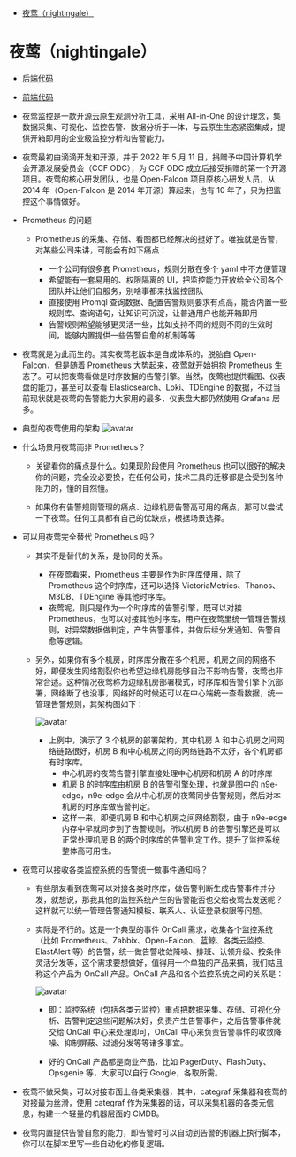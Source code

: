 
<!-- mtoc-start -->

* [夜莺（nightingale）](#夜莺nightingale)

<!-- mtoc-end -->

# 夜莺（nightingale）

- [后端代码](https://github.com/ccfos/nightingale)
- [前端代码](https://github.com/n9e/fe)

- 夜莺监控是一款开源云原生观测分析工具，采用 All-in-One 的设计理念，集数据采集、可视化、监控告警、数据分析于一体，与云原生生态紧密集成，提供开箱即用的企业级监控分析和告警能力。

- 夜莺最初由滴滴开发和开源，并于 2022 年 5 月 11 日，捐赠予中国计算机学会开源发展委员会（CCF ODC），为 CCF ODC 成立后接受捐赠的第一个开源项目。夜莺的核心研发团队，也是 Open-Falcon 项目原核心研发人员，从 2014 年（Open-Falcon 是 2014 年开源）算起来，也有 10 年了，只为把监控这个事情做好。

- Prometheus 的问题

    - Prometheus 的采集、存储、看图都已经解决的挺好了。唯独就是告警，对某些公司来讲，可能会有如下痛点：

        - 一个公司有很多套 Prometheus，规则分散在多个 yaml 中不方便管理
        - 希望能有一套易用的、权限隔离的 UI，把监控能力开放给全公司各个团队并让他们自服务，别啥事都来找监控团队
        - 直接使用 Promql 查询数据、配置告警规则要求有点高，能否内置一些规则库、查询语句，让知识可沉淀，让普通用户也能开箱即用
        - 告警规则希望能够更灵活一些，比如支持不同的规则不同的生效时间，能够内置提供一些告警自愈的机制等等

- 夜莺就是为此而生的。其实夜莺老版本是自成体系的，脱胎自 Open-Falcon，但是随着 Prometheus 大势起来，夜莺就开始拥抱 Prometheus 生态了。可以把夜莺看做是时序数据的告警引擎。当然，夜莺也提供看图、仪表盘的能力，甚至可以查看 Elasticsearch、Loki、TDEngine 的数据，不过当前现状就是夜莺的告警能力大家用的最多，仪表盘大都仍然使用 Grafana 居多。

- 典型的夜莺使用的架构
    ![avatar](./Pictures/nightingale/典型的夜莺使用的架构.avif)

- 什么场景用夜莺而非 Prometheus？

    - 关键看你的痛点是什么。如果现阶段使用 Prometheus 也可以很好的解决你的问题，完全没必要换，在任何公司，技术工具的迁移都是会受到各种阻力的，懂的自然懂。

    - 如果你有告警规则管理的痛点、边缘机房告警高可用的痛点，那可以尝试一下夜莺。任何工具都有自己的优缺点，根据场景选择。

- 可以用夜莺完全替代 Prometheus 吗？

    - 其实不是替代的关系，是协同的关系。
        - 在夜莺看来，Prometheus 主要是作为时序库使用，除了 Prometheus 这个时序库，还可以选择 VictoriaMetrics、Thanos、M3DB、TDEngine 等其他时序库。
        - 夜莺呢，则只是作为一个时序库的告警引擎，既可以对接 Prometheus，也可以对接其他时序库，用户在夜莺里统一管理告警规则，对异常数据做判定，产生告警事件，并做后续分发通知、告警自愈等逻辑。

    - 另外，如果你有多个机房，时序库分散在多个机房，机房之间的网络不好，即便发生网络割裂你也希望边缘机房能够自治不影响告警，夜莺也非常合适。这种情况夜莺称为边缘机房部署模式，时序库和告警引擎下沉部署，网络断了也没事，网络好的时候还可以在中心端统一查看数据，统一管理告警规则，其架构图如下：

        ![avatar](./Pictures/nightingale/部署架构.avif)

        - 上例中，演示了 3 个机房的部署架构，其中机房 A 和中心机房之间网络链路很好，机房 B 和中心机房之间的网络链路不太好，各个机房都有时序库。
            - 中心机房的夜莺告警引擎直接处理中心机房和机房 A 的时序库
            - 机房 B 的时序库由机房 B 的告警引擎处理，也就是图中的 n9e-edge，n9e-edge 会从中心机房的夜莺同步告警规则，然后对本机房的时序库做告警判定。
            - 这样一来，即便机房 B 和中心机房之间网络割裂，由于 n9e-edge 内存中早就同步到了告警规则，所以机房 B 的告警引擎还是可以正常处理机房 B 的两个时序库的告警判定工作。提升了监控系统整体高可用性。

- 夜莺可以接收各类监控系统的告警统一做事件通知吗？

    - 有些朋友看到夜莺可以对接各类时序库，做告警判断生成告警事件并分发，就想说，那我其他的监控系统产生的告警能否也交给夜莺去发送呢？这样就可以统一管理告警通知模板、联系人、认证登录权限等问题。

    - 实际是不行的。这是一个典型的事件 OnCall 需求，收集各个监控系统（比如 Prometheus、Zabbix、Open-Falcon、蓝鲸、各类云监控、ElastAlert 等）的告警，统一做告警收敛降噪、排班、认领升级、按条件灵活分发等，这个需求要想做好，值得用一个单独的产品来搞，我们姑且称这个产品为 OnCall 产品。OnCall 产品和各个监控系统之间的关系是：

        ![avatar](./Pictures/nightingale/OnCall产品和各个监控系统之间的关系.avif)

        - 即：监控系统（包括各类云监控）重点把数据采集、存储、可视化分析、告警判定这些问题解决好，负责产生告警事件，之后告警事件就交给 OnCall 中心来处理即可，OnCall 中心来负责告警事件的收敛降噪、抑制屏蔽、过滤分发等等诸多事宜。

        - 好的 OnCall 产品都是商业产品，比如 PagerDuty、FlashDuty、Opsgenie 等，大家可以自行 Google，各取所需。

- 夜莺不做采集，可以对接市面上各类采集器，其中，categraf 采集器和夜莺的对接最为丝滑，使用 categraf 作为采集器的话，可以采集机器的各类元信息，构建一个轻量的机器层面的 CMDB。

- 夜莺内置提供告警自愈的能力，即告警时可以自动到告警的机器上执行脚本，你可以在脚本里写一些自动化的修复逻辑。
